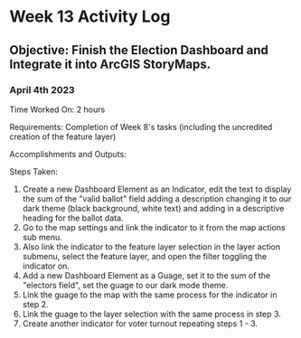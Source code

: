 # Week 13 Activity Log

## Objective: Finish the Election Dashboard and Integrate it into ArcGIS StoryMaps.

### April 4th 2023

Time Worked On: 2 hours

Requirements: Completion of Week 8's tasks (including the uncredited creation of the feature layer)

Accomplishments and Outputs:

Steps Taken:

1. Create a new Dashboard Element as an Indicator, edit the text to display the sum of the "valid ballot" field adding a description changing it to our dark theme (black background, white text) and adding in a descriptive heading for the ballot data.
2. Go to the map settings and link the indicator to it from the map actions sub menu.
3. Also link the indicator to the feature layer selection in the layer action submenu, select the feature layer, and open the filter toggling the indicator on. 
4. Add a new Dashboard Element as a Guage, set it to the sum of the "electors field", set the guage to our dark mode theme. 
5. Link the guage to the map with the same process for the indicator in step 2.
6. Link the guage to the layer selection with the same process in step 3.
7. Create another indicator for voter turnout repeating steps 1 - 3.
